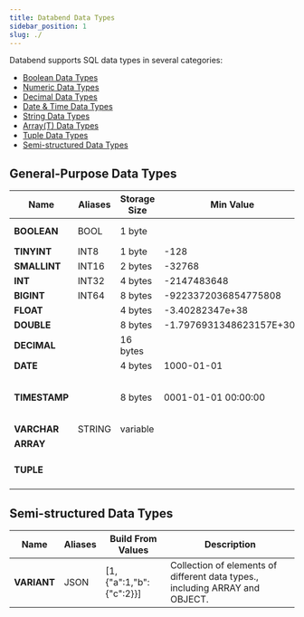 ```yaml
---
title: Databend Data Types
sidebar_position: 1
slug: ./
---
```


Databend supports SQL data types in several categories:
* [Boolean Data Types](00-data-type-logical-types.md)
* [Numeric Data Types](10-data-type-numeric-types.md)
* [Decimal Data Types](11-data-type-decimal-types.md)
* [Date & Time Data Types](20-data-type-time-date-types.md)
* [String Data Types](30-data-type-string-types.md)
* [Array(T) Data Types](40-data-type-array-types.md)
* [Tuple Data Types](41-data-type-tuple-types.md)
* [Semi-structured Data Types](42-data-type-semi-structured-types.md)

## General-Purpose Data Types

| Name          | Aliases | Storage Size | Min Value                | Max Value                      | Description                                                             |
|---------------|---------|--------------|--------------------------|--------------------------------|-------------------------------------------------------------------------|
| **BOOLEAN**   | BOOL    | 1 byte       |                          |                                | Logical boolean (true/false)                                            |
| **TINYINT**   | INT8    | 1 byte       | -128                     | 127                            |                                                                         |
| **SMALLINT**  | INT16   | 2 bytes      | -32768                   | 32767                          |                                                                         |
| **INT**       | INT32   | 4 bytes      | -2147483648              | 2147483647                     |                                                                         |
| **BIGINT**    | INT64   | 8 bytes      | -9223372036854775808     | 9223372036854775807            |                                                                         |
| **FLOAT**     |         | 4 bytes      | -3.40282347e+38          | 3.40282347e+38                 |                                                                         |
| **DOUBLE**    |         | 8 bytes      | -1.7976931348623157E+308 | 1.7976931348623157E+308        |                                                                         |
| **DECIMAL**   |         | 16 bytes     |                          |                                |                                                                         |
| **DATE**      |         | 4 bytes      | 1000-01-01               | 9999-12-31                     | YYYY-MM-DD                                                              |
| **TIMESTAMP** |         | 8 bytes      | 0001-01-01 00:00:00      | 9999-12-31 23:59:59.999999 UTC | YYYY-MM-DD hh:mm:ss[.fraction], up to microseconds (6 digits) precision |
| **VARCHAR**   | STRING  | variable     |                          |                                |                                                                         |
| **ARRAY**     |         |              |                          |                                | [1,2,3]                                                                 |
| **TUPLE**     |         |              |                          |                                | ('2023-02-14 08:00:00','Valentine's Day')                               |

## Semi-structured Data Types

| Name        | Aliases | Build From Values                         | Description                                                                                                 |
|-------------|---------|-------------------------------------------|-------------------------------------------------------------------------------------------------------------|
| **VARIANT** | JSON    | [1,{"a":1,"b":{"c":2}}]                   | Collection of elements of different data types., including ARRAY and OBJECT.                                |

